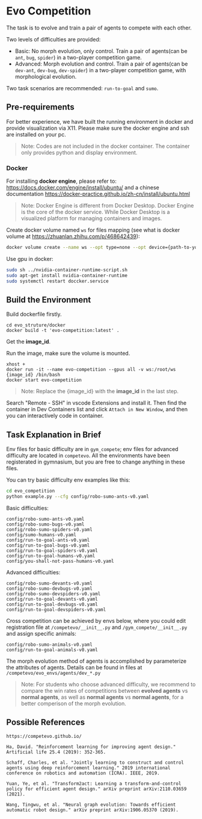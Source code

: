 # Evo Competition
The task is to evolve and train a pair of agents to compete with each other.

Two levels of difficulties are provided:
- Basic: No morph evolution, only control. Train a pair of agents(can be $\texttt{ant}$, $\texttt{bug}$, $\texttt{spider}$) in a two-player competition game.
- Advanced: Morph evolution and control. Train a pair of agents(can be $\texttt{dev-ant}$, $\texttt{dev-bug}$, $\texttt{dev-spider}$) in a two-player competition game, with morphological evolution.

Two task scenarios are recommended: $\texttt{run-to-goal}$ and $\texttt{sumo}$.

## Pre-requirements
For better experience, we have built the running environment in docker and provide visualization via X11. Please make sure the docker engine and ssh are installed on your pc. 

> Note: Codes are not included in the docker container. The container only provides python and display environment.

### Docker
For installing **docker engine**, please refer to: https://docs.docker.com/engine/install/ubuntu/ and a chinese documentation https://docker-practice.github.io/zh-cn/install/ubuntu.html

> Note: Docker Engine is different from Docker Desktop. Docker Engine is the core of the docker service. While Docker Desktop is a visualized platform for managing containers and images.

Create docker volume named `ws` for files mapping (see what is docker volume at https://zhuanlan.zhihu.com/p/468642439):

```bash
docker volume create --name ws --opt type=none --opt device={path-to-your-code-folder} --opt o=bind
```

Use gpu in docker:
```bash
sudo sh ../nvidia-container-runtime-script.sh
sudo apt-get install nvidia-container-runtime
sudo systemctl restart doccker.service
```


## Build the Environment
Build dockerfile firstly.
```
cd evo_struture/docker
docker build -t 'evo-competition:latest' . 
```
Get the **image_id**.

Run the image, make sure the volume is mounted.
```
xhost +
docker run -it --name evo-competition --gpus all -v ws:/root/ws {image_id} /bin/bash
docker start evo-competition
```
> Note: Replace the {image_id} with the **image_id** in the last step.

Search "Remote - SSH" in vscode Extensions and install it. Then find the container in Dev Containers list and click `Attach in New Window`, and then you can interactively code in container.

## Task Explanation in Brief
Env files for basic difficulty are in `gym_compete`; env files for advanced difficulty are located in `competevo`. All the environments have been registerated in gymnasium, but you are free to change anything in these files.

You can try basic difficulty env examples like this:
```bash
cd evo_competition
python example.py --cfg config/robo-sumo-ants-v0.yaml
```
Basic difficulties:
```
config/robo-sumo-ants-v0.yaml
config/robo-sumo-bugs-v0.yaml
config/robo-sumo-spiders-v0.yaml
config/sumo-humans-v0.yaml
config/run-to-goal-ants-v0.yaml
config/run-to-goal-bugs-v0.yaml
config/run-to-goal-spiders-v0.yaml
config/run-to-goal-humans-v0.yaml
config/you-shall-not-pass-humans-v0.yaml
```
Advanced difficulties:
```
config/robo-sumo-devants-v0.yaml
config/robo-sumo-devbugs-v0.yaml
config/robo-sumo-devspiders-v0.yaml
config/run-to-goal-devants-v0.yaml
config/run-to-goal-devbugs-v0.yaml
config/run-to-goal-devspiders-v0.yaml
```
Cross competition can be achieved by envs below, where you could edit registration file at `/competevo/__init__.py` and `/gym_compete/__init__.py` and assign specific animals:
```
config/robo-sumo-animals-v0.yaml
config/run-to-goal-animals-v0.yaml
```

The morph evolution method of agents is accomplished by parameterize the attributes of agents. Details can be found in files at `/competevo/evo_envs/agents/dev_*.py`

> Note: For students who choose advanced difficulty, we recommend to compare the win rates of competitions between **evolved agents** vs **normal agents**, as well as **normal agents** vs **normal agents**, for a better comperison of the morph evolution.

## Possible References
```
https://competevo.github.io/

Ha, David. "Reinforcement learning for improving agent design." Artificial life 25.4 (2019): 352-365.

Schaff, Charles, et al. "Jointly learning to construct and control agents using deep reinforcement learning." 2019 international conference on robotics and automation (ICRA). IEEE, 2019.

Yuan, Ye, et al. "Transform2act: Learning a transform-and-control policy for efficient agent design." arXiv preprint arXiv:2110.03659 (2021).

Wang, Tingwu, et al. "Neural graph evolution: Towards efficient automatic robot design." arXiv preprint arXiv:1906.05370 (2019).
```